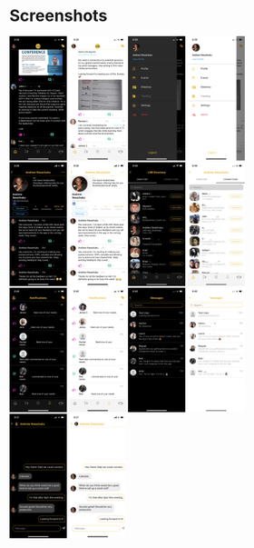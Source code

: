 
# Screenshots

<div>
    <img src="./screenshots/feed_dark.PNG" width='20%' height='20%'>
    <img src="./screenshots/feed_light.PNG" width='20%' height='20%' margin-right='5'>
    <img src="./screenshots/drawer_dark.PNG" width='20%' height='20%' margin-right='5'>
    <img src="./screenshots/drawer_light.PNG" width='20%' height='20%' margin-right='5'>
    <img src="./screenshots/profile_dark.PNG" width='20%' height='20%' margin-right='5'>
    <img src="./screenshots/profile_light.PNG" width='20%' height='20%' margin-right='5'>
    <img src="./screenshots/directory_dark.jpg" width='20%' height='20%' margin-right='5'>
    <img src="./screenshots/directoryconnections_light.jpg" width='20%' height='20%' margin-right='5'>
    <img src="./screenshots/notifications_dark.PNG" width='20%' height='20%' margin-right='5'>
    <img src="./screenshots/notifications_light.PNG" width='20%' height='20%' margin-right='5'>
    <img src="./screenshots/messages_dark.PNG" width='20%' height='20%' margin-right='5'>
    <img src="./screenshots/messages_light.PNG" width='20%' height='20%' margin-right='5'>
    <img src="./screenshots/chat_dark.PNG" width='20%' height='20%' margin-right='5'>
    <img src="./screenshots/chat_light.PNG" width='20%' height='20%' margin-right='5'>
</div>